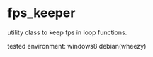 fps_keeper
==========
utility class to keep fps in loop functions.

tested environment:
windows8
debian(wheezy)
